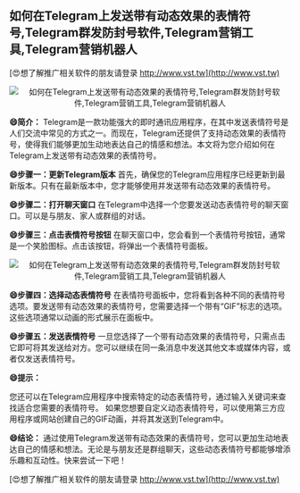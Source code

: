 ## **如何在Telegram上发送带有动态效果的表情符号,Telegram群发防封号软件,Telegram营销工具,Telegram营销机器人**

[😍想了解推广相关软件的朋友请登录 http://www.vst.tw](http://www.vst.tw)

 <center><img src="https://vst.tw/MP4/tuiguang/png/4.png" alt="如何在Telegram上发送带有动态效果的表情符号,Telegram群发防封号软件,Telegram营销工具,Telegram营销机器人"></center>

**😄简介：**
Telegram是一款功能强大的即时通讯应用程序，在其中发送表情符号是人们交流中常见的方式之一。而现在，Telegram还提供了支持动态效果的表情符号，使得我们能够更加生动地表达自己的情感和想法。本文将为您介绍如何在Telegram上发送带有动态效果的表情符号。

**😄步骤一：更新Telegram版本**
首先，确保您的Telegram应用程序已经更新到最新版本。只有在最新版本中，您才能够使用并发送带有动态效果的表情符号。

**😄步骤二：打开聊天窗口**
在Telegram中选择一个您要发送动态表情符号的聊天窗口。可以是与朋友、家人或群组的对话。

**😄步骤三：点击表情符号按钮**
在聊天窗口中，您会看到一个表情符号按钮，通常是一个笑脸图标。点击该按钮，将弹出一个表情符号面板。

 <center><img src="https://vst.tw/MP4/tuiguang/png/6.png" alt="如何在Telegram上发送带有动态效果的表情符号,Telegram群发防封号软件,Telegram营销工具,Telegram营销机器人"></center>

**😄步骤四：选择动态表情符号**
在表情符号面板中，您将看到各种不同的表情符号选项。要发送带有动态效果的表情符号，您需要选择一个带有“GIF”标志的选项。这些选项通常以动画的形式展示在面板中。

**😄步骤五：发送表情符号**
一旦您选择了一个带有动态效果的表情符号，只需点击它即可将其发送给对方。您可以继续在同一条消息中发送其他文本或媒体内容，或者仅发送表情符号。

**😄提示：**

您还可以在Telegram应用程序中搜索特定的动态表情符号，通过输入关键词来查找适合您需要的表情符号。
如果您想要自定义动态表情符号，可以使用第三方应用程序或网站创建自己的GIF动画，并将其发送到Telegram中。

**😄结论：**
通过使用Telegram发送带有动态效果的表情符号，您可以更加生动地表达自己的情感和想法。无论是与朋友还是群组聊天，这些动态表情符号都能够增添乐趣和互动性。快来尝试一下吧！

[😍想了解推广相关软件的朋友请登录 http://www.vst.tw](http://www.vst.tw)



